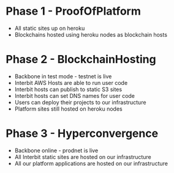 # Phase 1 - ProofOfPlatform
- All static sites up on heroku
- Blockchains hosted using heroku nodes as blockchain hosts

# Phase 2 - BlockchainHosting
- Backbone in test mode - testnet is live
- Interbit AWS Hosts are able to run user code
- Interbit hosts can publish to static S3 sites
- Interbit hosts can set DNS names for user code
- Users can deploy their projects to our infrastructure
- Platform sites still hosted on heroku nodes

# Phase 3 - Hyperconvergence
- Backbone online - prodnet is live
- All Interbit static sites are hosted on our infrastructure
- All our platform applications are hosted on our infrastructure
